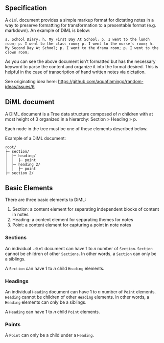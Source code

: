 ## Specification
A `diml` document provides a simple markup format for dictating notes in a way to preserve formatting for transformation to a presentable format (e.g. markdown). An example of DiML is below:

```
s. School Diary; h. My First Day At School; p. I went to the lunch room; p. I went to the class room; p. I went to the nurse's room; h. My Second Day At School; p. I went to the drama room; p. I went to the clown room;
```

As you can see the above document isn't formatted but has the necessary keyword to parse the content and organize it into the format desired. This is helpful in the case of transcription of hand written notes via dictation.

See originating idea here: https://github.com/aquaflamingo/random-ideas/issues/6

## DiML document
A DiML document is a Tree data structure composed of _n_ children with at most height of 3 organized in a hierarchy: Section > Heading > p.

Each node in the tree must be one of these elements described below.

Example of a DiML document:
```
root/
├─ section/
│  ├─ heading/
│  │  ├─ point
│  ├─ heading 2/
│  │  ├─ point
├─ section 2/
```

## Basic Elements
There are three basic elements to DiML:

1. Section: a content element for separating independent blocks of content in notes
2. Heading: a content element for separating themes for notes
3. Point: a content element for capturing a point in note notes

### Sections
An individual `.diml` document can have 1 to _n_ number of `Section`. `Section` cannot be children of other `Sections`. In other words, a `Section` can only be a siblings.

A `Section` can have 1 to _n_ child `Heading` elements.

### Headings
An individual `Heading` document can have 1 to _n_ number of `Point` elements. `Heading` cannot be children of other `Heading` elements. In other words, a `Heading` elements can only be a siblings.

A `Heading` can have 1 to _n_ child `Point` elements.

### Points
A `Point` can only be a child under a `Heading`. 
